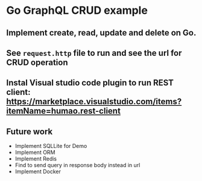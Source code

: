 # Go GraphQL CRUD example

## Implement create, read, update and delete on Go.

## See `request.http` file to run and see the url for CRUD operation

## Instal Visual studio code plugin to run REST client: https://marketplace.visualstudio.com/items?itemName=humao.rest-client


## Future work
- Implement SQLLite for Demo
- Implement ORM 
- Implement Redis 
- Find to send query in response body instead in url
- Implement Docker 